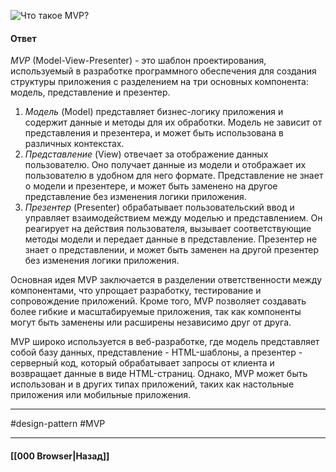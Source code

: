 ![Что такое MVP?](https://youtu.be/ovV8GhIkzBE?t=581)

#### Ответ

*MVP* (Model-View-Presenter) - это шаблон проектирования, используемый в разработке программного обеспечения для создания структуры приложения с разделением на три основных компонента: модель, представление и презентер.

1. *Модель* (Model) представляет бизнес-логику приложения и содержит данные и методы для их обработки. Модель не зависит от представления и презентера, и может быть использована в различных контекстах.
2. *Представление* (View) отвечает за отображение данных пользователю. Оно получает данные из модели и отображает их пользователю в удобном для него формате. Представление не знает о модели и презентере, и может быть заменено на другое представление без изменения логики приложения.
3. *Презентер* (Presenter) обрабатывает пользовательский ввод и управляет взаимодействием между моделью и представлением. Он реагирует на действия пользователя, вызывает соответствующие методы модели и передает данные в представление. Презентер не знает о представлении, и может быть заменен на другой презентер без изменения логики приложения.

Основная идея MVP заключается в разделении ответственности между компонентами, что упрощает разработку, тестирование и сопровождение приложений. Кроме того, MVP позволяет создавать более гибкие и масштабируемые приложения, так как компоненты могут быть заменены или расширены независимо друг от друга.

MVP широко используется в веб-разработке, где модель представляет собой базу данных, представление - HTML-шаблоны, а презентер - серверный код, который обрабатывает запросы от клиента и возвращает данные в виде HTML-страниц. Однако, MVP может быть использован и в других типах приложений, таких как настольные приложения или мобильные приложения.

___
#design-pattern #MVP

___

#### [[000 Browser|Назад]]